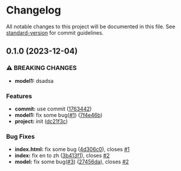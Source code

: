 # Changelog

All notable changes to this project will be documented in this file. See [standard-version](https://github.com/conventional-changelog/standard-version) for commit guidelines.

## 0.1.0 (2023-12-04)


### ⚠ BREAKING CHANGES

* **model1:** dsadsa

### Features

* **commit:** use commit ([1763442](https://github.com/difffffft/commitizen-practice-demo/commit/1763442e9f806afcadb73a0603ec4275724c440f))
* **model1:** fix some bug([#1](https://github.com/difffffft/commitizen-practice-demo/issues/1)) ([7f4e46b](https://github.com/difffffft/commitizen-practice-demo/commit/7f4e46b0f99d96e772c4f2311e42ab90f5e26871))
* **project:** init ([dc21f3c](https://github.com/difffffft/commitizen-practice-demo/commit/dc21f3cd55e2487ece6d94ec5a4e44d076e3c107))


### Bug Fixes

* **index.html:** fix some bug ([4d306c0](https://github.com/difffffft/commitizen-practice-demo/commit/4d306c070175d2bbda7bf919352d2e2f8849029a)), closes [#1](https://github.com/difffffft/commitizen-practice-demo/issues/1)
* **index:** fix en to zh ([3b413f1](https://github.com/difffffft/commitizen-practice-demo/commit/3b413f1a72c76f90c5fa6238bc8d9e1dc6c6cd92)), closes [#2](https://github.com/difffffft/commitizen-practice-demo/issues/2)
* **model:** fix some bug([#3](https://github.com/difffffft/commitizen-practice-demo/issues/3)) ([27456da](https://github.com/difffffft/commitizen-practice-demo/commit/27456da64f4a194904d0013ea499b919759dc723)), closes [#2](https://github.com/difffffft/commitizen-practice-demo/issues/2)
